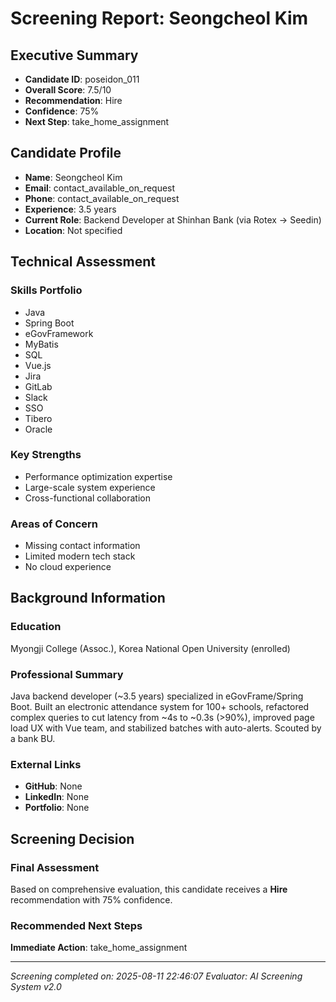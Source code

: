 # Screening Report: Seongcheol Kim

## Executive Summary
- **Candidate ID**: poseidon_011
- **Overall Score**: 7.5/10
- **Recommendation**: Hire
- **Confidence**: 75%
- **Next Step**: take_home_assignment

## Candidate Profile
- **Name**: Seongcheol Kim
- **Email**: contact_available_on_request
- **Phone**: contact_available_on_request
- **Experience**: 3.5 years
- **Current Role**: Backend Developer at Shinhan Bank (via Rotex → Seedin)
- **Location**: Not specified

## Technical Assessment

### Skills Portfolio
- Java
- Spring Boot
- eGovFramework
- MyBatis
- SQL
- Vue.js
- Jira
- GitLab
- Slack
- SSO
- Tibero
- Oracle


### Key Strengths
- Performance optimization expertise
- Large-scale system experience
- Cross-functional collaboration

### Areas of Concern
- Missing contact information
- Limited modern tech stack
- No cloud experience

## Background Information

### Education
Myongji College (Assoc.), Korea National Open University (enrolled)

### Professional Summary
Java backend developer (~3.5 years) specialized in eGovFrame/Spring Boot. Built an electronic attendance system for 100+ schools, refactored complex queries to cut latency from ~4s to ~0.3s (>90%), improved page load UX with Vue team, and stabilized batches with auto-alerts. Scouted by a bank BU.

### External Links
- **GitHub**: None
- **LinkedIn**: None
- **Portfolio**: None

## Screening Decision

### Final Assessment
Based on comprehensive evaluation, this candidate receives a **Hire** recommendation with 75% confidence.

### Recommended Next Steps
**Immediate Action**: take_home_assignment

---
*Screening completed on: 2025-08-11 22:46:07*
*Evaluator: AI Screening System v2.0*
